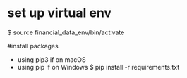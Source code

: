 
# set up virtual env
$ source financial_data_env/bin/activate

#install packages 
- using pip3 if on macOS
- using pip if on Windows
$ pip install -r requirements.txt 

